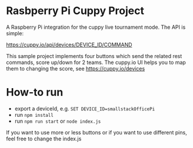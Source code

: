 # Rasbperry Pi Cuppy Project
A Raspberry Pi integration for the cuppy live tournament mode. The API is simple: 

https://cuppy.io/api/devices/DEVICE_ID/COMMAND

This sample project implements four buttons which send the related rest commands, score up/down for 2 teams. The cuppy.io UI helps you to map them to changing the score, see https://cuppy.io/devices

# How-to run
- export a deviceId, e.g. ```SET DEVICE_ID=smallstackOfficePi```
- run ```npm install```
- run ```npm run start``` or ```node index.js```

If you want to use more or less buttons or if you want to use different pins, feel free to change the index.js
